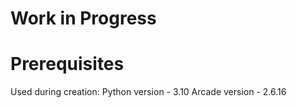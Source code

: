 # Work in Progress

# Prerequisites
Used during creation:
Python version - 3.10
Arcade version - 2.6.16
